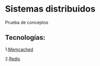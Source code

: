 # Sistemas distribuidos
Prueba de conceptos

## Tecnologías:

1.[Memcached](https://github.com/Taekleee/Distribuidos/wiki/Memcached)

2.[Redis](https://github.com/Taekleee/Distribuidos/wiki/Redis)
